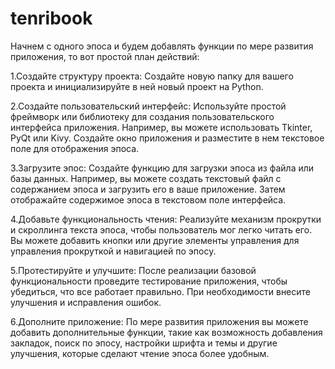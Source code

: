 # tenribook
Начнем с одного эпоса и будем добавлять функции по мере развития приложения, то вот простой план действий:

1.Создайте структуру проекта: Создайте новую папку для вашего проекта и инициализируйте в ней новый проект на Python.

2.Создайте пользовательский интерфейс: Используйте простой фреймворк или библиотеку для создания пользовательского интерфейса приложения. Например, вы можете использовать Tkinter, PyQt или Kivy. Создайте окно приложения и разместите в нем текстовое поле для отображения эпоса.

3.Загрузите эпос: Создайте функцию для загрузки эпоса из файла или базы данных. Например, вы можете создать текстовый файл с содержанием эпоса и загрузить его в ваше приложение. Затем отображайте содержимое эпоса в текстовом поле интерфейса.

4.Добавьте функциональность чтения: Реализуйте механизм прокрутки и скроллинга текста эпоса, чтобы пользователь мог легко читать его. Вы можете добавить кнопки или другие элементы управления для управления прокруткой и навигацией по эпосу.

5.Протестируйте и улучшите: После реализации базовой функциональности проведите тестирование приложения, чтобы убедиться, что все работает правильно. При необходимости внесите улучшения и исправления ошибок.

6.Дополните приложение: По мере развития приложения вы можете добавить дополнительные функции, такие как возможность добавления закладок, поиск по эпосу, настройки шрифта и темы и другие улучшения, которые сделают чтение эпоса более удобным.
